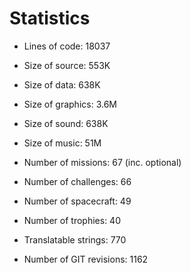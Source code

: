 # Statistics

* Lines of code: 18037
* Size of source: 553K
* Size of data: 638K
* Size of graphics: 3.6M
* Size of sound: 638K
* Size of music: 51M

* Number of missions: 67 (inc. optional)
* Number of challenges: 66
* Number of spacecraft: 49
* Number of trophies: 40

* Translatable strings: 770

* Number of GIT revisions: 1162
